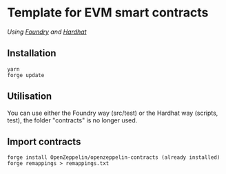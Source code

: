 # Template for EVM smart contracts

_Using [Foundry](https://book.getfoundry.sh/) and [Hardhat](https://hardhat.org/)_

## Installation

```
yarn
forge update
```

## Utilisation

You can use either the Foundry way (src/test) or the Hardhat way (scripts, test), the folder "contracts" is no longer used.

## Import contracts

```
forge install OpenZeppelin/openzeppelin-contracts (already installed)
forge remappings > remappings.txt
```

